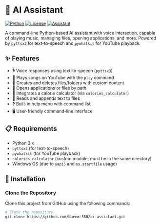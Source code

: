 # 🤖 AI Assistant

[![Python](https://img.shields.io/badge/Python-3.x-blue.svg)](https://www.python.org/downloads/)
[![License](https://img.shields.io/badge/License-MIT-green.svg)](https://opensource.org/licenses/MIT)
[![Assistant](https://img.shields.io/badge/Feature-Voice%20Commands-red.svg)](https://en.wikipedia.org/wiki/Virtual_assistant)

A command-line Python-based AI assistant with voice interaction, capable of playing music, managing files, opening applications, and more. Powered by `pyttsx3` for text-to-speech and `pywhatkit` for YouTube playback.

## ✨ Features

- 🎙️ Voice responses using text-to-speech (`pyttsx3`)
- 🎵 Plays songs on YouTube with the `play` command
- 📂 Creates and deletes files/folders with custom content
- 🚀 Opens applications or files by path
- 🍎 Integrates a calorie calculator (via `calories_calculator`)
- 📝 Reads and appends text to files
- ❓ Built-in help menu with command list
- 🖥️ User-friendly command-line interface

## 📋 Requirements

- Python 3.x
- `pyttsx3` (for text-to-speech)
- `pywhatkit` (for YouTube playback)
- `calories_calculator` (custom module, must be in the same directory)
- Windows OS (due to `sapi5` and `os.startfile` usage)

## 🚀 Installation

### Clone the Repository

Clone this project from GitHub using the following commands:

```bash
# Clone the repository
git clone https://github.com/Naeem-360/ai-assistant.git

